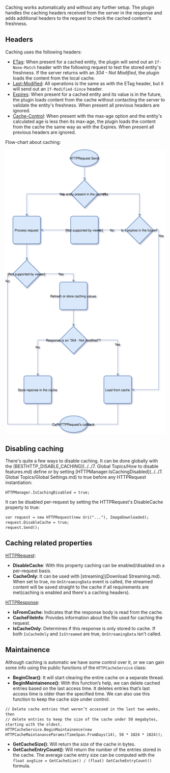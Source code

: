 Caching works automatically and without any further setup. The plugin handles the caching headers received from the server in the response and adds additional headers to the request to check the cached content's freshness. 

## Headers

Caching uses the following headers:

- [ETag](https://developer.mozilla.org/en-US/docs/Web/HTTP/Headers/ETag): When present for a cached entity, the plugin will send out an `If-None-Match` header with the following request to test the stored entity's freshness. If the server returns with an *304 - Not Modified*, the plugin loads the content from the local cache.
- [Last-Modified](https://developer.mozilla.org/en-US/docs/Web/HTTP/Headers/Last-Modified): All operations is the same as with the ETag header, but it will send out an `If-Modified-Since` header.
- [Expires](https://developer.mozilla.org/en-US/docs/Web/HTTP/Headers/Expires): When present for a cached entity and its value is in the future, the plugin loads content from the cache without contacting the server to validate the entity's freshness. When present all previous headers are ignored.
- [Cache-Control](https://developer.mozilla.org/en-US/docs/Web/HTTP/Headers/Cache-Control): When present with the max-age option and the entity's calculated age is less then its max-age, the plugin loads the content from the cache the same way as with the Expires. When present all previous headers are ignored.

Flow-chart about caching:

![Caching Explained](media/CachingExplained.svg)

## Disabling caching

There's quite a few ways to disable caching. It can be done globally with the [BESTHTTP_DISABLE_CACHING](../../7. Global Topics/How to disable features.md) define or by setting [HTTPManager.IsCachingDisabled](../../7. Global Topics/Global Settings.md) to true before any HTTPRequest instantiation:
```language-csharp
HTTPManager.IsCachingDisabled = true;
```

It can be disabled per-request by setting the HTTPRequest's DisableCache property to true:
```language-csharp
var request = new HTTPRequest(new Uri("..."), ImageDownloaded);
request.DisableCache = true;
request.Send();
```

## Caching related properties

<u>HTTPRequest</u>:

- **DisableCache**: With this property caching can be enabled/disabled on a per-request basis.
- **CacheOnly**: It can be used with [streaming](Download Streaming.md). When set to true, no `OnStreamingData` event is called, the streamed content will be saved straight to the cache if all requirements are met(caching is enabled and there's a caching headers).

<u>HTTPResponse</u>:

- **IsFromCache**: Indicates that the response body is read from the cache.
- **CacheFileInfo**: Provides information about the file used for caching the request.
- **IsCacheOnly**: Determines if this response is only stored to cache. If both `IsCacheOnly` and `IsStreamed` are true, `OnStreamingData` isn't called.

## Maintainence

Although caching is automatic we have some control over it, or we can gain some info using the public functions of the `HTTPCacheService` class:

- **BeginClear()**: It will start clearing the entire cache on a separate thread.
- **BeginMaintainence()**: With this function’s help, we can delete cached entries based on the last access time. It deletes entries that’s last access time is older than the specified time. We can also use this function to keep the cache size under control:

```language-csharp
// Delete cache entries that weren’t accessed in the last two weeks, then
// delete entries to keep the size of the cache under 50 megabytes, starting with the oldest.
HTTPCacheService.BeginMaintainence(new HTTPCacheMaintananceParams(TimeSpan.FromDays(14), 50 * 1024 * 1024));
```


- **GetCacheSize()**: Will return the size of the cache in bytes.
- **GetCacheEntryCount()**: Will return the number of the entries stored in the cache. The average cache entry size can be computed with the `float avgSize = GetCacheSize() / (float) GetCacheEntryCount()` formula.